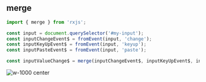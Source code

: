 ## merge

```typescript
import { merge } from 'rxjs';

const input = document.querySelector('#my-input');
const inputChangeEvent$ = fromEvent(input, 'change');
const inputKeyUpEvent$ = fromEvent(input, 'keyup');
const inputPasteEvent$ = fromEvent(input, 'paste');

const inputValueChange$ = merge(inputChangeEvent$, inputKeyUpEvent$, inputPasteEvent$);
```

<!-- .element: class="big-code block" -->

![w-1000 center](./assets/images/diagrams/factory_merge.svg)
